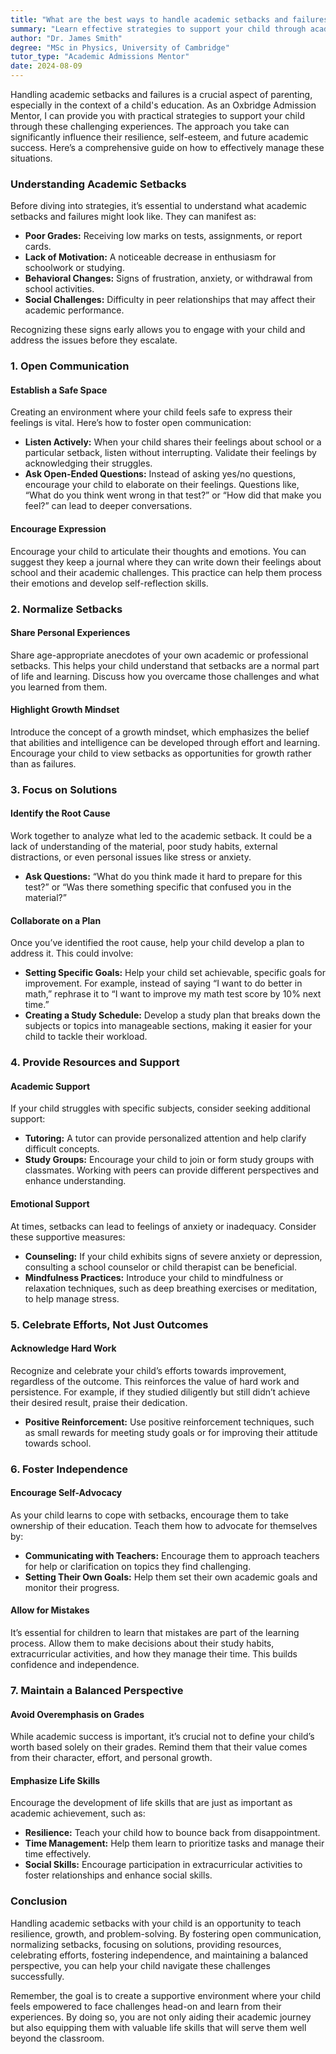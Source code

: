 ```yaml
---
title: "What are the best ways to handle academic setbacks and failures with my child?"
summary: "Learn effective strategies to support your child through academic setbacks and failures, boosting their resilience and self-esteem for future success."
author: "Dr. James Smith"
degree: "MSc in Physics, University of Cambridge"
tutor_type: "Academic Admissions Mentor"
date: 2024-08-09
---
```


Handling academic setbacks and failures is a crucial aspect of parenting, especially in the context of a child's education. As an Oxbridge Admission Mentor, I can provide you with practical strategies to support your child through these challenging experiences. The approach you take can significantly influence their resilience, self-esteem, and future academic success. Here’s a comprehensive guide on how to effectively manage these situations.

### Understanding Academic Setbacks

Before diving into strategies, it’s essential to understand what academic setbacks and failures might look like. They can manifest as:

- **Poor Grades:** Receiving low marks on tests, assignments, or report cards.
- **Lack of Motivation:** A noticeable decrease in enthusiasm for schoolwork or studying.
- **Behavioral Changes:** Signs of frustration, anxiety, or withdrawal from school activities.
- **Social Challenges:** Difficulty in peer relationships that may affect their academic performance.

Recognizing these signs early allows you to engage with your child and address the issues before they escalate. 

### 1. Open Communication

#### Establish a Safe Space

Creating an environment where your child feels safe to express their feelings is vital. Here’s how to foster open communication:

- **Listen Actively:** When your child shares their feelings about school or a particular setback, listen without interrupting. Validate their feelings by acknowledging their struggles.
- **Ask Open-Ended Questions:** Instead of asking yes/no questions, encourage your child to elaborate on their feelings. Questions like, “What do you think went wrong in that test?” or “How did that make you feel?” can lead to deeper conversations.

#### Encourage Expression

Encourage your child to articulate their thoughts and emotions. You can suggest they keep a journal where they can write down their feelings about school and their academic challenges. This practice can help them process their emotions and develop self-reflection skills.

### 2. Normalize Setbacks

#### Share Personal Experiences

Share age-appropriate anecdotes of your own academic or professional setbacks. This helps your child understand that setbacks are a normal part of life and learning. Discuss how you overcame those challenges and what you learned from them. 

#### Highlight Growth Mindset

Introduce the concept of a growth mindset, which emphasizes the belief that abilities and intelligence can be developed through effort and learning. Encourage your child to view setbacks as opportunities for growth rather than as failures. 

### 3. Focus on Solutions

#### Identify the Root Cause

Work together to analyze what led to the academic setback. It could be a lack of understanding of the material, poor study habits, external distractions, or even personal issues like stress or anxiety. 

- **Ask Questions:** “What do you think made it hard to prepare for this test?” or “Was there something specific that confused you in the material?”

#### Collaborate on a Plan

Once you’ve identified the root cause, help your child develop a plan to address it. This could involve:

- **Setting Specific Goals:** Help your child set achievable, specific goals for improvement. For example, instead of saying “I want to do better in math,” rephrase it to “I want to improve my math test score by 10% next time.”
- **Creating a Study Schedule:** Develop a study plan that breaks down the subjects or topics into manageable sections, making it easier for your child to tackle their workload.

### 4. Provide Resources and Support

#### Academic Support

If your child struggles with specific subjects, consider seeking additional support:

- **Tutoring:** A tutor can provide personalized attention and help clarify difficult concepts.
- **Study Groups:** Encourage your child to join or form study groups with classmates. Working with peers can provide different perspectives and enhance understanding.

#### Emotional Support

At times, setbacks can lead to feelings of anxiety or inadequacy. Consider these supportive measures:

- **Counseling:** If your child exhibits signs of severe anxiety or depression, consulting a school counselor or child therapist can be beneficial.
- **Mindfulness Practices:** Introduce your child to mindfulness or relaxation techniques, such as deep breathing exercises or meditation, to help manage stress.

### 5. Celebrate Efforts, Not Just Outcomes

#### Acknowledge Hard Work

Recognize and celebrate your child’s efforts towards improvement, regardless of the outcome. This reinforces the value of hard work and persistence. For example, if they studied diligently but still didn’t achieve their desired result, praise their dedication.

- **Positive Reinforcement:** Use positive reinforcement techniques, such as small rewards for meeting study goals or for improving their attitude towards school.

### 6. Foster Independence

#### Encourage Self-Advocacy

As your child learns to cope with setbacks, encourage them to take ownership of their education. Teach them how to advocate for themselves by:

- **Communicating with Teachers:** Encourage them to approach teachers for help or clarification on topics they find challenging. 
- **Setting Their Own Goals:** Help them set their own academic goals and monitor their progress.

#### Allow for Mistakes

It’s essential for children to learn that mistakes are part of the learning process. Allow them to make decisions about their study habits, extracurricular activities, and how they manage their time. This builds confidence and independence.

### 7. Maintain a Balanced Perspective

#### Avoid Overemphasis on Grades

While academic success is important, it’s crucial not to define your child’s worth based solely on their grades. Remind them that their value comes from their character, effort, and personal growth.

#### Emphasize Life Skills

Encourage the development of life skills that are just as important as academic achievement, such as:

- **Resilience:** Teach your child how to bounce back from disappointment.
- **Time Management:** Help them learn to prioritize tasks and manage their time effectively.
- **Social Skills:** Encourage participation in extracurricular activities to foster relationships and enhance social skills.

### Conclusion

Handling academic setbacks with your child is an opportunity to teach resilience, growth, and problem-solving. By fostering open communication, normalizing setbacks, focusing on solutions, providing resources, celebrating efforts, fostering independence, and maintaining a balanced perspective, you can help your child navigate these challenges successfully.

Remember, the goal is to create a supportive environment where your child feels empowered to face challenges head-on and learn from their experiences. By doing so, you are not only aiding their academic journey but also equipping them with valuable life skills that will serve them well beyond the classroom.
    